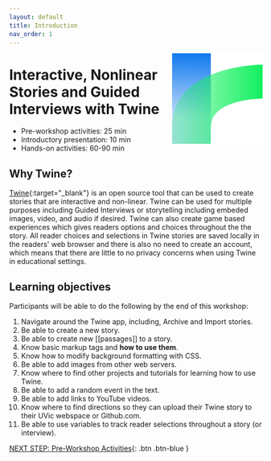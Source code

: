 ```yaml
---
layout: default
title: Introduction 
nav_order: 1
---
```

<img src="images//twine-logo.png" style="float:right;width:180px;height:180px;"> 

# Interactive, Nonlinear Stories and Guided Interviews with Twine

- Pre-workshop activities: 25 min 
- Introductory presentation: 10 min
- Hands-on activities: 60-90 min

## Why Twine? 

[Twine](http://twinery.org/2/){:target="_blank"} is an open source tool that can be used to create stories that are interactive and non-linear. Twine can be used for multiple purposes including Guided Interviews or storytelling including embeded images, video, and audio if desired. Twine can also create game based experiences which gives readers options and choices throughout the the story. All reader choices and selections in Twine stories are saved locally in the readers' web browser and there is also no need to create an account, which means that there are little to no privacy concerns when using Twine in educational settings. 

## Learning objectives
Participants will be able to do the following by the end of this workshop:

1. Navigate around the Twine app, including, Archive and Import stories.
3. Be able to create a new story.
4. Be able to create new [[passages]] to a story.
5. Know basic markup tags and **how to use them**.
6. Know how to modify background formatting with CSS.
7. Be able to add images from other web servers.
8. Know where to find other projects and tutorials for learning how to use Twine.
9. Be able to add a random event in the text.
10. Be able to add links to YouTube videos. 
11. Know where to find directions so they can upload their Twine story to their UVic webspace or Github.com.
12. Be able to use variables to track reader selections throughout a story (or interview).
 
[NEXT STEP: Pre-Workshop Activities](pre-workshop.html){: .btn .btn-blue }
